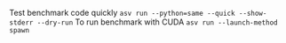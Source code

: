 Test benchmark code quickly
`asv run --python=same --quick --show-stderr --dry-run`
To run benchmark with CUDA
`asv run --launch-method spawn`
